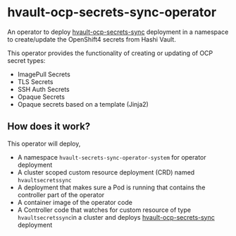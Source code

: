 # hvault-ocp-secrets-sync-operator
An operator to deploy [hvault-ocp-secrets-sync](https://github.com/sumantripuraneni/hvault-ocp-secrets-sync) deployment in a namespace to create/update the OpenShift4 secrets from Hashi Vault.


This operator provides the functionality of creating or updating of OCP secret types:

*  ImagePull Secrets
*  TLS Secrets
*  SSH Auth Secrets 
*  Opaque Secrets
*  Opaque secrets based on a template (Jinja2)


## How does it work?


This operator will deploy, 

* A namespace `hvault-secrets-sync-operator-system` for operator deployment 
* A cluster scoped custom resource deployment (CRD) named `hvaultsecretssync`
* A deployment that makes sure a Pod is running that contains the controller part of the operator
* A container image of the operator code
* A Controller code that watches for custom resource of type `hvaultsecretssync`in a cluster and deploys [hvault-ocp-secrets-sync](https://github.com/sumantripuraneni/hvault-ocp-secrets-sync) deployment

